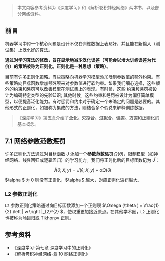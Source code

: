 > 本文内容参考资料为《深度学习》和《解析卷积神经网络》两本书，以及部分网络资料。

## 前言

机器学习中的一个核心问题是设计不仅在训练数据上表现好，并且能在新输入（测试集）上泛化好的算法。

**通过对学习算法的修改，旨在显示地减少泛化误差（可能会以增大训练误差为代价）的策略被称为正则化**，**正则化是一种思想（策略）**。

目前有许多正则化策略。有些策略向机器学习模型添加限制参数值的额外约束。有些策略向目标函数增加额外项来对参数值进行软约束。如果我们细心选择，这些额外的约束和惩罚可以改善模型在测试集上的表现。有时侯，这些 约束和惩罚被设计为编码特定类型的先验知识; 其他时候，这些约束和惩罚被设计为偏好简单模型，以便提高泛化能力。有时惩罚和约束对于确定一个未确定的问题是必要的。其他形式的正则化，如被称为集成的方法，则结合多个假说来解释训练数据。
> 《深度学习》第五章介绍了**泛化、欠拟合、过拟合、偏差、方差和正则化**的基本概念。

## 7.1 网络参数范数惩罚

许多正则化方法通过对目标函数 $J$ 添加一个**参数范数惩罚** $\Omega (\theta )$，限制模型（如神经网络、线性回归或逻辑回归）的学习能力。我们将正则化后的目标函数记为 $\tilde{J}$：

$$\tilde{J}(\theta; X,y) = J(\theta; X,y) + \alpha \Omega (\theta )$$

$\alpha $ 为 0 则没有正则化，$\alpha $ 越大，对应正则化惩罚越大。

### L2 参数正则化

`L2` 参数正则化策略通过向目标函数添加一个正则项 $\Omega (\theta ) = \frac{1}{2} \left \| w \right \|_{2}^{2} $，使权重更加接近原点。在其他学术圈，`L2` 正则化也被称为岭回归或 Tikhonov 正则。


## 参考资料

- 《深度学习-第七章 深度学习中的正则化》
- 《解析卷积神经网络-章 10 网络正则化》